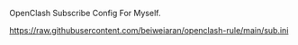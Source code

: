 OpenClash Subscribe Config For Myself.

https://raw.githubusercontent.com/beiweiaran/openclash-rule/main/sub.ini
